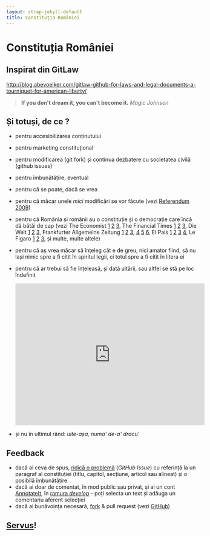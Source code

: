 ```yaml
---
layout: strap-jekyll-default
title: Constituția României
---
```


# Constituția României

## Inspirat din GitLaw
<http://blog.abevoelker.com/gitlaw-github-for-laws-and-legal-documents-a-tourniquet-for-american-liberty/>

> **If you don't dream it, you can't become it.** *Magic Johnson*

## Și totuși, de ce ?

* pentru accesibilizarea conținutului
* pentru marketing constituțional
* pentru modificarea (git fork) și continua dezbatere cu societatea civilă (github issues)
* pentru îmbunătățire, eventual
* pentru că se poate, dacă se vrea
* pentru că măcar unele *mici* modificări se vor făcute (vezi [Referendum 2009][])
* pentru că România și românii au o constituție și o democrație care încă dă bătăi de cap (vezi
The Economist
[1](http://www.economist.com/node/21558575)
[2](http://www.economist.com/node/21558624)
[3](http://www.economist.com/blogs/easternapproaches/2012/07/romanian-politics-2),
The Financial Times
[1](http://blogs.ft.com/brusselsblog/2012/07/romania-hungary-and-democracy-politics/)
[2](http://www.ft.com/intl/cms/s/0/f4beda04-caab-11e1-89be-00144feabdc0.html)
[3](http://www.ft.com/intl/cms/s/0/77b9a998-cc41-11e1-839a-00144feabdc0.html),
Die Welt
[1](http://www.welt.de/aktuell/article108293175/Ponta-nimmt-Kritik-aus-Bruessel-ernst.html)
[2](http://www.welt.de/newsticker/dpa_nt/infoline_nt/brennpunkte_nt/article108268116/Rumaeniens-Ponta-will-Rechtsstaatlichkeit-wahren.html)
[3](http://www.welt.de/newsticker/news1/article108268221/Berlin-und-EU-erhoehen-Druck-auf-Rumaeniens-Regierung.html),
Frankfurter Allgemeine Zeitung
[1](http://www.faz.net/aktuell/politik/europaeische-union/rumaenien-ponta-will-von-zusagen-nichts-wissen-11821245.html)
[2](http://www.faz.net/aktuell/politik/ausland/ponta-in-bruessel-rumaenien-will-sich-eu-forderungen-beugen-11818400.html)
[3](http://www.faz.net/aktuell/politik/ausland/rumaenien-keine-familiensache-11818350.html),
[4](http://www.faz.net/aktuell/politik/ausland/rumaenien-regierung-ignoriert-gerichtsurteil-11816319.html)
[5](http://www.faz.net/aktuell/politik/rumaenien-so-sprechen-putschisten-11814179.html)
[6](http://www.faz.net/aktuell/politik/ausland/amtsenthebung-basescus-amerika-sieht-demokratie-in-rumaenien-in-gefahr-11814181.html),
El Pais
[1](http://internacional.elpais.com/internacional/2012/07/12/actualidad/1342087172_914117.html)
[2](http://internacional.elpais.com/internacional/2012/07/12/actualidad/1342119536_836046.html)
[3](http://internacional.elpais.com/internacional/2012/07/11/actualidad/1342029789_134310.html)
[4](http://internacional.elpais.com/internacional/2012/07/12/actualidad/1342114342_155707.html),
Le Figaro
[1](http://www.lefigaro.fr/international/2012/07/12/01003-20120712ARTFIG00611-roumanie-la-justice-tranchera-la-guerre-des-chefs.php)
[2](http://www.lefigaro.fr/international/2012/07/06/01003-20120706ARTFIG00746-le-parlement-roumain-vote-la-destitution-du-president.php)
[3](http://www.lefigaro.fr/international/2012/07/06/01003-20120706ARTFIG00579-roumanie-coup-de-force-contre-le-president.php),
și multe, multe altele)
* pentru că aș vrea măcar să înțeleg cât e de greu, nici amator fiind, să nu lași nimic spre a fi citit în spiritul legii, ci totul spre a fi citit în litera ei
* pentru că ar trebui să fie înțeleasă, și dată uitării, sau altfel se stă pe loc îndefinit

    <iframe src="http://player.vimeo.com/video/45768176" width="500" height="375" frameborder="0" webkitAllowFullScreen="true" mozallowfullscreen="true" allowFullScreen="true">&nbsp;</iframe>

* și nu în ultimul rând: *uite-așa, numa' de-a' dracu'*

## Feedback

* dacă ai ceva de spus, [ridică o problemă](https://github.com/andreineculau/constitutia-romaniei/issues/new) (*GitHub Issue*) cu referință la un paragraf al constituției (titlu, capitol, secțiune, articol sau alineat) și o posibilă îmbunătățire
* dacă ai doar de comentat, în mod public sau privat, și ai un cont [AnnotateIt][], în [ramura *develop*](http://andreineculau.github.com/constitutia-romaniei/develop.html) - poți selecta un text și adăuga un comentariu aferent selecției
* dacă ai bunăvoința necesară, [fork](https://github.com/andreineculau/constitutia-romaniei/fork_select) & pull request (vezi [GitHub](https://help.github.com/articles/using-pull-requests/))

## [Servus][]!

[Referendum 2009]: <http://ro.wikipedia.org/wiki/Referendumul_pentru_trecerea_la_parlament_unicameral_%C8%99i_reducerea_num%C4%83rului_de_parlamentari,_2009>
[AnnotateIt]: <http://annotateit.org/>
[Servus]: <http://ro.wikipedia.org/wiki/Servus>
